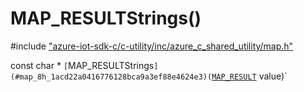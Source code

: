 # MAP_RESULTStrings()

\#include ["azure-iot-sdk-c/c-utility/inc/azure_c_shared_utility/map.h"](../iot-c-ref-map-h.md)  

const char * `[`MAP_RESULTStrings`](#map_8h_1acd22a0416776128bca9a3ef88e4624e3)(`[`MAP_RESULT`](#map_8h_1ad7dca46cbca14e08e0561d21ca68324e) value)`

